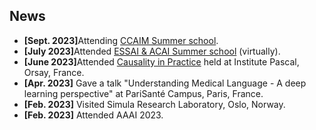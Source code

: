 ## News

<ul>
<li><strong>[Sept. 2023]</strong>Attending <a href="https://ccaim.cam.ac.uk/summer-school/">CCAIM Summer school</a>.</li>
<li><strong>[July 2023]</strong>Attended <a href="https://essai.si/">ESSAI & ACAI Summer school</a> (virtually).</li>
<li><strong>[June 2023]</strong>Attended <a href="https://quarter-on-causality.github.io/practice/">Causality in Practice</a> held at Institute Pascal, Orsay, France.</li>
<li><strong>[Apr. 2023]</strong> Gave a talk "Understanding Medical Language - A deep learning perspective" at PariSanté Campus, Paris, France.</li>
<li><strong>[Feb. 2023]</strong> Visited Simula Research Laboratory, Oslo, Norway.</li>
<li><strong>[Feb. 2023]</strong> Attended AAAI 2023.</li>
</ul>
